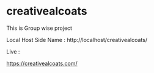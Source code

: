 # creativealcoats
This is Group wise project 

Local Host Side Name : 
http://localhost/creativealcoats/

Live :

https://creativealcoats.com/
